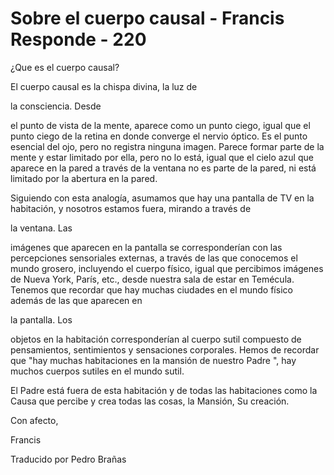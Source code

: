 # Sobre el cuerpo causal - Francis Responde - 220

&iquest;Que es el cuerpo causal? 

El cuerpo causal es la chispa divina, la luz de 

la consciencia. Desde

 el punto de vista de la mente, aparece como un punto ciego, igual que el punto ciego de la retina en donde converge el nervio &oacute;ptico. Es el punto esencial del ojo, pero no registra ninguna imagen. Parece formar parte de la mente y estar limitado por ella, pero no lo est&aacute;, igual que el cielo azul que aparece en la pared a trav&eacute;s de la ventana no es parte de la pared, ni est&aacute; limitado por la abertura en la pared. 

Siguiendo con esta analog&iacute;a, asumamos que hay una pantalla de TV en la habitaci&oacute;n, y nosotros estamos fuera, mirando a trav&eacute;s de 

la ventana. Las

 im&aacute;genes que aparecen en la pantalla se corresponder&iacute;an con las percepciones sensoriales externas, a trav&eacute;s de las que conocemos el mundo grosero, incluyendo el cuerpo f&iacute;sico, igual que percibimos im&aacute;genes de Nueva York, Par&iacute;s, etc., desde nuestra sala de estar en Tem&eacute;cula. Tenemos que recordar que hay muchas ciudades en el mundo f&iacute;sico adem&aacute;s de las que aparecen en 

la pantalla. Los

 objetos en la habitaci&oacute;n corresponder&iacute;an al cuerpo sutil compuesto de pensamientos, sentimientos y sensaciones corporales. Hemos de recordar que "hay muchas habitaciones en la mansi&oacute;n de nuestro Padre ", hay muchos cuerpos sutiles en el mundo sutil.

El Padre est&aacute; fuera de esta habitaci&oacute;n y de todas las habitaciones como la Causa que percibe y crea todas las cosas, la Mansi&oacute;n, Su creaci&oacute;n.

Con afecto,

Francis

Traducido por Pedro Bra&ntilde;as

